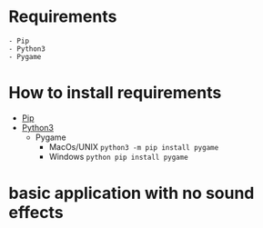 # Requirements
    - Pip
    - Python3
    - Pygame

# How to install requirements
- [Pip](https://pip.pypa.io/en/stable/reference/pip_install/)
- [Python3](https://www.python.org/downloads/)
    - Pygame
        *  MacOs/UNIX `python3 -m pip install pygame`
        *  Windows `python pip install pygame`

# basic application with no sound effects